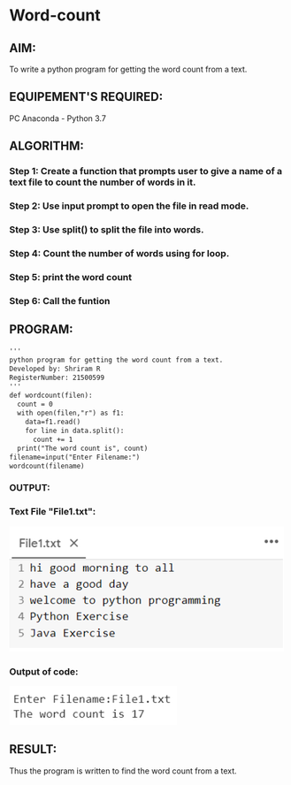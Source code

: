 # Word-count
## AIM:
To write a python program for getting the word count from a text.
## EQUIPEMENT'S REQUIRED: 
PC
Anaconda - Python 3.7
## ALGORITHM: 
### Step 1: Create a function that prompts user to give a name of a text file to count the number of words in it.
### Step 2: Use input prompt to open the file in read mode.
### Step 3: Use split() to split the file into words.
### Step 4: Count the number of words using for loop.
### Step 5: print the word count
### Step 6: Call the funtion

## PROGRAM:
~~~
'''
python program for getting the word count from a text.
Developed by: Shriram R
RegisterNumber: 21500599
'''
def wordcount(filen):
  count = 0
  with open(filen,"r") as f1:
    data=f1.read()
    for line in data.split():
      count += 1
  print("The word count is", count)
filename=input("Enter Filename:")
wordcount(filename)
~~~

### OUTPUT:

### Text File "File1.txt":
![output](wordcount.png)


### Output of code:
![output](wordcount1.png)

## RESULT:
Thus the program is written to find the word count from a text.
